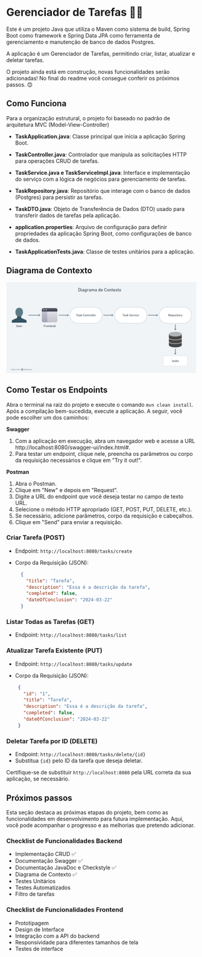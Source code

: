 # Gerenciador de Tarefas 📝✨

Este é um projeto Java que utiliza o Maven como sistema de build, Spring Boot como framework e Spring Data JPA como ferramenta de gerenciamento e manutenção de banco de dados Postgres.

A aplicação é um Gerenciador de Tarefas, permitindo criar, listar, atualizar e deletar tarefas.

O projeto ainda está em construção, novas funcionalidades serão adicionadas! No final do readme você consegue conferir os próximos passos. 😊

## Como Funciona

Para a organização estrutural, o projeto foi baseado no padrão de arquitetura MVC (Model-View-Controller)

- **TaskApplication.java**: Classe principal que inicia a aplicação Spring Boot.
  
- **TaskController.java**: Controlador que manipula as solicitações HTTP para operações CRUD de tarefas.
  
- **TaskService.java e TaskServiceImpl.java**: Interface e implementação do serviço com a lógica de negócios para gerenciamento de tarefas.
  
- **TaskRepository.java**: Repositório que interage com o banco de dados (Postgres) para persistir as tarefas.
  
- **TaskDTO.java**: Objeto de Transferência de Dados (DTO) usado para transferir dados de tarefas pela aplicação.
  
- **application.properties**: Arquivo de configuração para definir propriedades da aplicação Spring Boot, como configurações de banco de dados.
  
- **TaskApplicationTests.java**: Classe de testes unitários para a aplicação.

## Diagrama de Contexto

![Texto alternativo](img/diagrama.png)

## Como Testar os Endpoints 

Abra o terminal na raiz do projeto e execute o comando `mvn clean install`.
Após a compilação bem-sucedida, execute a aplicação.
A seguir, você pode escolher um dos caminhos:

**Swagger** 

1. Com a aplicação em execução, abra um navegador web e acesse a URL http://localhost:8080/swagger-ui/index.html#.
2. Para testar um endpoint, clique nele, preencha os parâmetros ou corpo da requisição necessários e clique em "Try it out!".

**Postman** 

1. Abra o Postman.
2. Clique em "New" e depois em "Request".
3. Digite a URL do endpoint que você deseja testar no campo de texto URL.
4. Selecione o método HTTP apropriado (GET, POST, PUT, DELETE, etc.).
5. Se necessário, adicione parâmetros, corpo da requisição e cabeçalhos.
6. Clique em "Send" para enviar a requisição.

### **Criar Tarefa (POST)**

- Endpoint: `http://localhost:8080/tasks/create`
- Corpo da Requisição (JSON):

    ```json
      {
        "title": "Tarefa",
        "description": "Essa é a descrição da tarefa",
        "completed": false,
        "dateOfConclusion": "2024-03-22"
      }
     ```

### **Listar Todas as Tarefas (GET)**

- Endpoint: `http://localhost:8080/tasks/list`

### **Atualizar Tarefa Existente (PUT)**

- Endpoint: `http://localhost:8080/tasks/update`
- Corpo da Requisição (JSON):

     ```json
      {
        "id": "1",
        "title": "Tarefa",
        "description": "Essa é a descrição da tarefa",
        "completed": false,
        "dateOfConclusion": "2024-03-22"
      }
     ```

### **Deletar Tarefa por ID (DELETE)**

- Endpoint: `http://localhost:8080/tasks/delete/{id}`
- Substitua `{id}` pelo ID da tarefa que deseja deletar.
  
Certifique-se de substituir `http://localhost:8080` pela URL correta da sua aplicação, se necessário.

## Próximos passos

Esta seção destaca as próximas etapas do projeto, bem como as funcionalidades em desenvolvimento para futura implementação. Aqui, você pode acompanhar o progresso e as melhorias que pretendo adicionar.

### Checklist de Funcionalidades Backend

- Implementação CRUD ✅
- Documentação Swagger ✅
- Documentação JavaDoc e Checkstyle ✅
- Diagrama de Contexto ✅
- Testes Unitários
- Testes Automatizados
- Filtro de tarefas

### Checklist de Funcionalidades Frontend

- Prototipagem
- Design de Interface
- Integração com a API do backend
- Responsividade para diferentes tamanhos de tela
- Testes de interface
